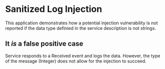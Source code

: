 # Sanitized Log Injection

This application demonstrates how a potential injection vulnerability is not reported if the data type definied in the service description is not strings.

## It _is_ a false positive case

Service responds to a Received event and logs the data. However, the type of the message (Integer) does not allow for the injection to succeed.
